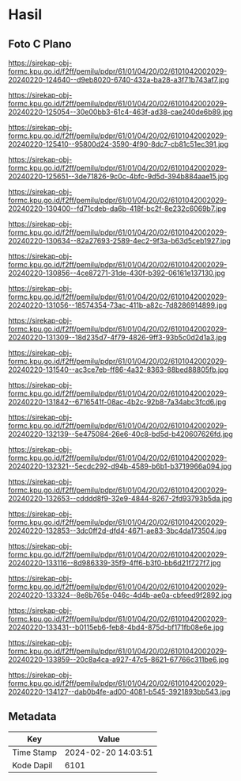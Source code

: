 # Hasil

## Foto C Plano

https://sirekap-obj-formc.kpu.go.id/f2ff/pemilu/pdpr/61/01/04/20/02/6101042002029-20240220-124640--d9eb8020-6740-432a-ba28-a3f71b743af7.jpg

https://sirekap-obj-formc.kpu.go.id/f2ff/pemilu/pdpr/61/01/04/20/02/6101042002029-20240220-125054--30e00bb3-61c4-463f-ad38-cae240de6b89.jpg

https://sirekap-obj-formc.kpu.go.id/f2ff/pemilu/pdpr/61/01/04/20/02/6101042002029-20240220-125410--95800d24-3590-4f90-8dc7-cb81c51ec391.jpg

https://sirekap-obj-formc.kpu.go.id/f2ff/pemilu/pdpr/61/01/04/20/02/6101042002029-20240220-125651--3de71826-9c0c-4bfc-9d5d-394b884aae15.jpg

https://sirekap-obj-formc.kpu.go.id/f2ff/pemilu/pdpr/61/01/04/20/02/6101042002029-20240220-130400--fd71cdeb-da6b-418f-bc2f-8e232c6069b7.jpg

https://sirekap-obj-formc.kpu.go.id/f2ff/pemilu/pdpr/61/01/04/20/02/6101042002029-20240220-130634--82a27693-2589-4ec2-9f3a-b63d5ceb1927.jpg

https://sirekap-obj-formc.kpu.go.id/f2ff/pemilu/pdpr/61/01/04/20/02/6101042002029-20240220-130856--4ce87271-31de-430f-b392-06161e137130.jpg

https://sirekap-obj-formc.kpu.go.id/f2ff/pemilu/pdpr/61/01/04/20/02/6101042002029-20240220-131056--18574354-73ac-411b-a82c-7d8286914899.jpg

https://sirekap-obj-formc.kpu.go.id/f2ff/pemilu/pdpr/61/01/04/20/02/6101042002029-20240220-131309--18d235d7-4f79-4826-9ff3-93b5c0d2d1a3.jpg

https://sirekap-obj-formc.kpu.go.id/f2ff/pemilu/pdpr/61/01/04/20/02/6101042002029-20240220-131540--ac3ce7eb-ff86-4a32-8363-88bed88805fb.jpg

https://sirekap-obj-formc.kpu.go.id/f2ff/pemilu/pdpr/61/01/04/20/02/6101042002029-20240220-131842--6716541f-08ac-4b2c-92b8-7a34abc3fcd6.jpg

https://sirekap-obj-formc.kpu.go.id/f2ff/pemilu/pdpr/61/01/04/20/02/6101042002029-20240220-132139--5e475084-26e6-40c8-bd5d-b420607626fd.jpg

https://sirekap-obj-formc.kpu.go.id/f2ff/pemilu/pdpr/61/01/04/20/02/6101042002029-20240220-132321--5ecdc292-d94b-4589-b6b1-b3719966a094.jpg

https://sirekap-obj-formc.kpu.go.id/f2ff/pemilu/pdpr/61/01/04/20/02/6101042002029-20240220-132653--cdddd8f9-32e9-4844-8267-2fd93793b5da.jpg

https://sirekap-obj-formc.kpu.go.id/f2ff/pemilu/pdpr/61/01/04/20/02/6101042002029-20240220-132853--3dc0ff2d-dfd4-4671-ae83-3bc4da173504.jpg

https://sirekap-obj-formc.kpu.go.id/f2ff/pemilu/pdpr/61/01/04/20/02/6101042002029-20240220-133116--8d986339-35f9-4ff6-b3f0-bb6d21f727f7.jpg

https://sirekap-obj-formc.kpu.go.id/f2ff/pemilu/pdpr/61/01/04/20/02/6101042002029-20240220-133324--8e8b765e-046c-4d4b-ae0a-cbfeed9f2892.jpg

https://sirekap-obj-formc.kpu.go.id/f2ff/pemilu/pdpr/61/01/04/20/02/6101042002029-20240220-133431--b0115eb6-feb8-4bd4-875d-bf171fb08e6e.jpg

https://sirekap-obj-formc.kpu.go.id/f2ff/pemilu/pdpr/61/01/04/20/02/6101042002029-20240220-133859--20c8a4ca-a927-47c5-8621-67766c311be6.jpg

https://sirekap-obj-formc.kpu.go.id/f2ff/pemilu/pdpr/61/01/04/20/02/6101042002029-20240220-134127--dab0b4fe-ad00-4081-b545-3921893bb543.jpg


## Metadata

| Key        | Value               |
| ---------- | ------------------- |
| Time Stamp | 2024-02-20 14:03:51 |
| Kode Dapil | 6101                |



